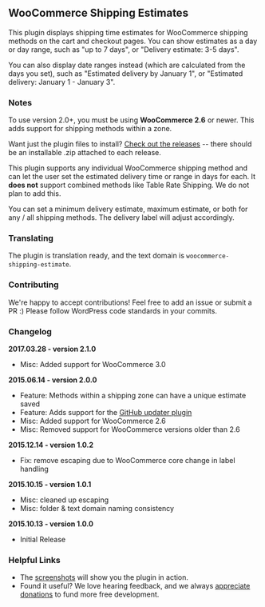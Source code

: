 ## WooCommerce Shipping Estimates

This plugin displays shipping time estimates for WooCommerce shipping methods on the cart and checkout pages. You can show estimates as a day or day range, such as "up to 7 days", or "Delivery estimate: 3-5 days".

You can also display date ranges instead (which are calculated from the days you set), such as "Estimated delivery by January 1", or "Estimated delivery: January 1 - January 3".

### Notes

To use version 2.0+, you must be using **WooCommerce 2.6** or newer. This adds support for shipping methods within a zone.

Want just the plugin files to install? [Check out the releases](https://github.com/skyverge/woocommerce-shipping-estimate/releases) -- there should be an installable .zip attached to each release.

This plugin supports any individual WooCommerce shipping method and can let the user set the estimated delivery time or range in days for each. It **does not** support combined methods like Table Rate Shipping. We do not plan to add this.

You can set a minimum delivery estimate, maximum estimate, or both for any / all shipping methods. The delivery label will adjust accordingly.

### Translating

The plugin is translation ready, and the text domain is `woocommerce-shipping-estimate`. 

### Contributing

We're happy to accept contributions! Feel free to add an issue or submit a PR :) Please follow WordPress code standards in your commits.

### Changelog

**2017.03.28 - version 2.1.0**
 * Misc: Added support for WooCommerce 3.0

**2015.06.14 - version 2.0.0**
 * Feature: Methods within a shipping zone can have a unique estimate saved
 * Feature: Adds support for the [GitHub updater plugin](https://github.com/afragen/github-updater)
 * Misc: Added support for WooCommerce 2.6
 * Misc: Removed support for WooCommerce versions older than 2.6

**2015.12.14 - version 1.0.2**
 * Fix: remove escaping due to WooCommerce core change in label handling

**2015.10.15 - version 1.0.1**
 * Misc: cleaned up escaping
 * Misc: folder & text domain naming consistency

**2015.10.13 - version 1.0.0**
 * Initial Release

### Helpful Links

 - The [screenshots](https://github.com/skyverge/woocommerce-shipping-estimate/tree/master/screenshots) will show you the plugin in action.
 - Found it useful? We love hearing feedback, and we always [appreciate donations](https://www.paypal.com/cgi-bin/webscr?cmd=_xclick&business=paypal@skyverge.com&item_name=Donation+for+WooCommerce+Shipping+Estimates) to fund more free development.

